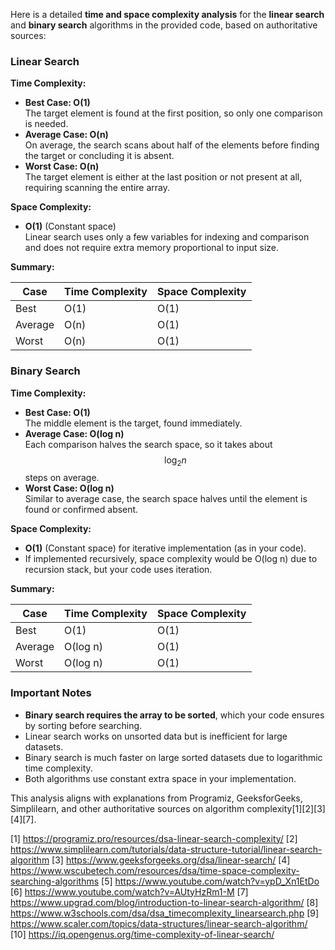 Here is a detailed **time and space complexity analysis** for the **linear search** and **binary search** algorithms in the provided code, based on authoritative sources:

### Linear Search

**Time Complexity:**

- **Best Case: O(1)**  
  The target element is found at the first position, so only one comparison is needed.  
- **Average Case: O(n)**  
  On average, the search scans about half of the elements before finding the target or concluding it is absent.  
- **Worst Case: O(n)**  
  The target element is either at the last position or not present at all, requiring scanning the entire array.  

**Space Complexity:**

- **O(1)** (Constant space)  
  Linear search uses only a few variables for indexing and comparison and does not require extra memory proportional to input size.

**Summary:**

| Case        | Time Complexity | Space Complexity |
|-------------|-----------------|------------------|
| Best        | O(1)            | O(1)             |
| Average     | O(n)            | O(1)             |
| Worst       | O(n)            | O(1)             |

### Binary Search

**Time Complexity:**

- **Best Case: O(1)**  
  The middle element is the target, found immediately.  
- **Average Case: O(log n)**  
  Each comparison halves the search space, so it takes about $$\log_2 n$$ steps on average.  
- **Worst Case: O(log n)**  
  Similar to average case, the search space halves until the element is found or confirmed absent.  

**Space Complexity:**

- **O(1)** (Constant space) for iterative implementation (as in your code).  
- If implemented recursively, space complexity would be O(log n) due to recursion stack, but your code uses iteration.

**Summary:**

| Case        | Time Complexity | Space Complexity |
|-------------|-----------------|------------------|
| Best        | O(1)            | O(1)             |
| Average     | O(log n)        | O(1)             |
| Worst       | O(log n)        | O(1)             |

### Important Notes

- **Binary search requires the array to be sorted**, which your code ensures by sorting before searching.
- Linear search works on unsorted data but is inefficient for large datasets.
- Binary search is much faster on large sorted datasets due to logarithmic time complexity.
- Both algorithms use constant extra space in your implementation.

This analysis aligns with explanations from Programiz, GeeksforGeeks, Simplilearn, and other authoritative sources on algorithm complexity[1][2][3][4][7].

[1] https://programiz.pro/resources/dsa-linear-search-complexity/
[2] https://www.simplilearn.com/tutorials/data-structure-tutorial/linear-search-algorithm
[3] https://www.geeksforgeeks.org/dsa/linear-search/
[4] https://www.wscubetech.com/resources/dsa/time-space-complexity-searching-algorithms
[5] https://www.youtube.com/watch?v=ypD_Xn1EtDo
[6] https://www.youtube.com/watch?v=AUtyHzRm1-M
[7] https://www.upgrad.com/blog/introduction-to-linear-search-algorithm/
[8] https://www.w3schools.com/dsa/dsa_timecomplexity_linearsearch.php
[9] https://www.scaler.com/topics/data-structures/linear-search-algorithm/
[10] https://iq.opengenus.org/time-complexity-of-linear-search/